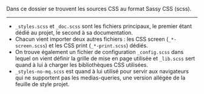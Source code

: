 Dans ce dossier se trouvent les sources CSS au format Sassy CSS (scss).

---

 - `_styles.scss` et `_doc.scss` sont les fichiers principaux, le premier étant dédié au projet, le second à sa documentation.
 - Chacun vient importer deux autres fichiers : les CSS screen (`_*-screen.scss`) et les CSS print (`_*-print.scss`) dédiés.
 - On trouve également un fichier de configuration `_config.scss` dans lequel on vient définir la grille de mise en page utilisée et `_lib.scss` sert quand à lui à charger les bibliothèques CSS utilisées.
 - `_styles-no-mq.scss` est quand à lui utilisé pour servir aux navigateurs qui ne supportent pas les medias-queries, une version allégée de la feuille de style projet.



